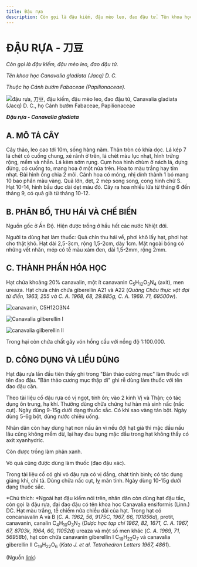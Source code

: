 ```yaml
---
title: Đậu rựa
description: Còn gọi là đậu kiếm, đậu mèo leo, đao đậu tử. Tên khoa học Canavalia gladiata (Jacq) D. C. Thuộc họ Cánh bướm Fabaceae (Papilionaceae).
---
```

# ĐẬU RỰA - 刀豆

*Còn gọi là đậu kiếm, đậu mèo leo, đao đậu tử.*

*Tên khoa học Canavalia gladiata (Jacq) D. C.*

*Thuộc họ Cánh bướm Fabaceae (Papilionaceae).*

![đậu rựa, 刀豆, đậu kiếm, đậu mèo leo, đao đậu tử, Canavalia gladiata \(Jacq\) D. C., họ Cánh bướm Fabaceae, Papilionaceae](/imgs/do-tat-loi/ctvvtvn/dau-rua.jpg)

***Đậu rựa - Canavalia gladiata***

## A. MÔ TẢ CÂY

Cây thảo, leo cao tới 10m, sống hàng năm. Thân tròn có khía dọc. Lá kép 7 lá chét có cuống chung, xẻ rãnh ở trên, lá chét màu lục nhạt, hình trứng rộng, mềm và nhẵn. Lá kèm sớm rụng. Cụm hoa hình chùm ở nách lá, dựng đứng, có cuống to, mang hoa ở một nửa trên. Hoa to màu trắng hay tím nhạt. Đài hình ống chia 2 môi. Cánh hoa có móng, nhị dính thành 1 bó mang 10 bao phấn màu vàng. Quả lớn, dẹt, 2 mép song song, cong hình chữ S. Hạt 10-14, hình bầu dục dài dẹt màu đỏ. Cây ra hoa nhiều lứa từ tháng 6 đến tháng 9, có quả già từ tháng 10-12.

## B. PHÂN BỐ, THU HÁI VÀ CHẾ BIẾN

Nguồn gốc ở Ấn Độ. Hiện được trồng ở hầu hết các nước Nhiệt đới.

Người ta dùng hạt làm thuốc: Quả chín thu hái về, phơi khô lấy hạt, phơi hạt cho thật khô. Hạt dài 2,5-3cm, rộng 1,5-2cm, dày 1cm. Mặt ngoài bóng có những vết nhăn, mép có tễ màu xám đen, dài 1,5-2mm, rộng 2mm.

## C. THÀNH PHẦN HÓA HỌC

Hạt chứa khoảng 20% canavalin, một ít canavanin C<sub>5</sub>H<sub>12</sub>O<sub>3</sub>N<sub>4</sub> (axit), men ureaza. Hạt chưa chín chứa giberellin A21 và A22 (*Quảng Châu thực vật đại từ điển, 1963, 255 và C. A. 1968, 68, 29.885g, C. A. 1969. 71, 69500w*).

![canavanin, C5H12O3N4](/imgs/do-tat-loi/ctvvtvn/dau-rua-2.jpg)

![Canavalia gilberellin I](/imgs/do-tat-loi/ctvvtvn/dau-rua-3.jpg)

![canavalia gilberellin II](/imgs/do-tat-loi/ctvvtvn/dau-rua-4.jpg)

Trong hại còn chứa chất gây vón hồng cầu với nồng độ 1:100.000.

## D. CÔNG DỤNG VÀ LIỀU DÙNG

Hạt đậu rựa lần đầu tiên thấy ghi trong "Bản thảo cương mục" làm thuốc với tên đao đậu. "Bản thảo cương mục thập di" ghi rễ dùng làm thuốc với tên đao đậu căn.

Theo tài liệu cổ đậu rựa có vị ngọt, tính ôn; vào 2 kinh Vị và Thận; có tác dụng ôn trung, hạ khí. Thường dùng chữa chứng hư hàn mà sinh nấc (nấc cụt). Ngày dùng 9-15g dưới dạng thuốc sắc. Có khi sao vàng tán bột. Ngày dùng 5-6g bột, dùng nước chiêu uống.

Nhân dân còn hay dùng hạt non nấu ăn vì nếu đợi hạt già thì mặc dầu nấu lâu cũng không mềm dừ, lại hay đau bụng mặc dầu trong hạt không thấy có axit xyanhydric.

Còn được trồng làm phân xanh.

Vỏ quả cũng được dùng làm thuốc (đạo đậu xác).

Trong tài liệu cổ có ghi vỏ đậu rựa có vị đắng, chát tính bình; có tác dụng giáng khí, chỉ tả. Dùng chữa nấc cụt, lỵ mãn tính. Ngày dùng 10-15g dưới dạng thuốc sắc.

*Chú thích: *Ngoài hạt đậu kiềm nói trên, nhân dân còn dùng hạt đậu tắc, còn gọi là đậu rựa, đại đao đậu có tên khoa học Canavalia ensiformis (Linn.) DC. Hạt màu trắng, tễ chiếm nửa chiều dài của hạt. Trong hạt có concanavalin A và B (*C. A. 1962, 56, 9175C, 1967, 66, 101856d*), protit, canavanin, canalin C<sub>4</sub>H<sub>10</sub>O<sub>3</sub>N<sub>2</sub> (*Dược học tạp chí 1962, 82, 1671, C. A. 1967, 67, 8703k, 1964, 60, 11052d*) ureaza và một số men khác (*C. A. 1969, 71, 56958b*), hạt còn chứa canavanin giberellin I C<sub>19</sub>H<sub>22</sub>O<sub>7</sub> và canavalia giberellin II C<sub>19</sub>H<sub>22</sub>O<sub>6</sub> (*Kato J. et al. Tetrahedron Letters 1967, 4861*).

(Nguồn <a href="http://www.thuocvuonnha.com/nhung-cay-thuoc-va-vi-thuoc-viet-nam/ket-qua-tra-cuu/dau-rua" target="_blank">link</a>)
